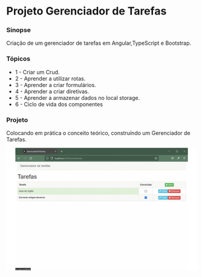 # Projeto Gerenciador de Tarefas

### Sinopse ###
<p> 
  Criação de um gerenciador de tarefas em Angular,TypeScript e Bootstrap. 
</p>

### Tópicos ###
* 1 - Criar um Crud.
* 2 - Aprender a utilizar rotas.
* 3 - Aprender a criar formulários.
* 4 - Aprender a criar diretivas.
* 5 - Aprender a armazenar dados no local storage.
* 6 - Ciclo de vida dos componentes


### Projeto ###
<p> 
Colocando em prática o conceito teórico, construíndo um Gerenciador de Tarefas.
</p> 


<p align="center">
  <img src="https://github.com/Jeffconexion/projeto_gerenciadorDeTarefa_angular/blob/main/projeto.gif" />
</p>

